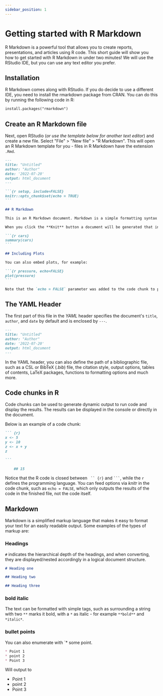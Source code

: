 ```yaml
---
sidebar_position: 1
---
```


# Getting started with R Markdown

R Markdown is a powerful tool that allows you to create reports, presentations, and articles using R code. This short guide will show you how to get started with R Markdown in under two minutes! We will use the RStudio IDE, but you can use any text editor you prefer.


## Installation

R Markdown comes along with RStudio. If you do decide to use a different IDE, you need to install the rmarkdown package from CRAN. You can do this by running the following code in R:

```md
install.packages("rmarkdown")
```

## Create an R Markdown file

Next, open RStudio (*or use the template below for another text editor*) and create a new file. Select "File" > "New file" > "R Markdown". This will open an R Markdown template for you - files in R Markdown have the extension `.Rmd`.


````md
---
title: "Untitled"
author: "Author"
date: '2022-07-20'
output: html_document
---

```{r setup, include=FALSE}
knitr::opts_chunk$set(echo = TRUE)
```

## R Markdown

This is an R Markdown document. Markdown is a simple formatting syntax for authoring HTML, PDF, and MS Word documents. For more details on using R Markdown see <http://rmarkdown.rstudio.com>.

When you click the **Knit** button a document will be generated that includes both content as well as the output of any embedded R code chunks within the document. You can embed an R code chunk like this:

```{r cars}
summary(cars)
```

## Including Plots

You can also embed plots, for example:

```{r pressure, echo=FALSE}
plot(pressure)
```

Note that the `echo = FALSE` parameter was added to the code chunk to prevent printing of the R code that generated the plot.


````


## The YAML Header


The first part of this file in the *YAML* header specifies the document's `title`, `author`, and `date` by default and is enclosed by `---`.

````md
---
title: "Untitled"
author: "Author"
date: '2022-07-20'
output: html_document
---
````

In the YAML header, you can also define the path of a bibliographic file, such as a CSL or BibTeX (*.bib*) file, the citation style, output options, tables of contents, LaTeX packages, functions to formatting options and much more.


## Code chunks in R
Code chunks can be used to generate dynamic output to run code and display the results. The results can be displayed in the console or directly in the document.



Below is an example of a code chunk:


````md
``` {r}
x <- 5
y <- 10
z <- x + y
z

```
````

```md
    ## 15
```


Notice that the R code is closed between ```` `` {r}```` and  ```` ``` ````, while the `r` defines the programming language. You can feed options via *knitr* in the code chunk, such as `echo = FALSE`, which only outputs the results of the code in the finished file, not the code itself.

## Markdown

Markdown is a simplified markup language that makes it easy to format your text for an easily readable output. Some examples of the types of markup are:

### Headings

`#` indicates the hierarchical depth of the headings, and when converting, they are displayed/nested accordingly in a logical document structure.

```md
# Heading one

## Heading two

## Heading three
```

### bold italic

The text can be formatted with simple tags, such as surrounding a string with two `**` marks it bold, with a `*` as italic - for example `**bold**` and `*italic*`.

### bullet points

You can also enumerate with `* some point.


```md
* Point 1
* point 2
* Point 3
```

Will output to

* Point 1
* point 2
* Point 3
